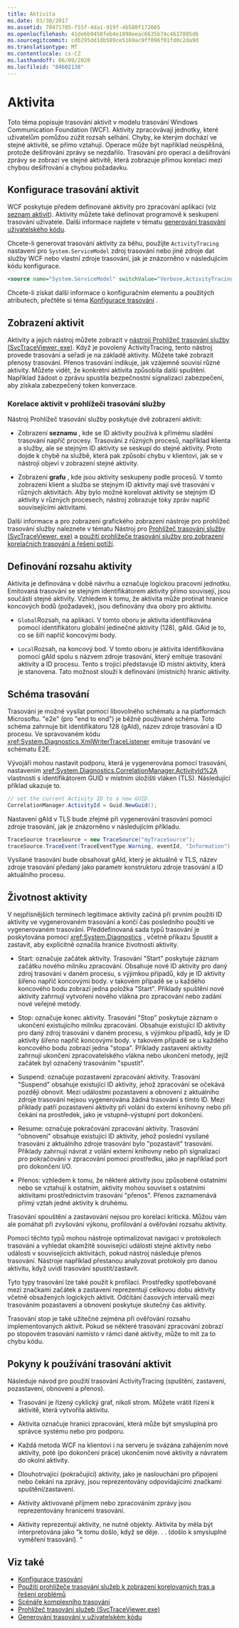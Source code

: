 ```yaml
---
title: Aktivita
ms.date: 03/30/2017
ms.assetid: 70471705-f55f-4da1-919f-4b580f172665
ms.openlocfilehash: 41de6b9458feb4e1898eeac6635b74c4617885d6
ms.sourcegitcommit: cdb295dd1db589ce5169ac9ff096f01fd0c2da9d
ms.translationtype: MT
ms.contentlocale: cs-CZ
ms.lasthandoff: 06/09/2020
ms.locfileid: "84602138"
---
```

# <a name="activity"></a>Aktivita
Toto téma popisuje trasování aktivit v modelu trasování Windows Communication Foundation (WCF). Aktivity zpracovávají jednotky, které uživatelům pomůžou zúžit rozsah selhání. Chyby, ke kterým dochází ve stejné aktivitě, se přímo vztahují. Operace může být například neúspěšná, protože dešifrování zprávy se nezdařilo. Trasování pro operaci a dešifrování zprávy se zobrazí ve stejné aktivitě, která zobrazuje přímou korelaci mezi chybou dešifrování a chybou požadavku.  
  
## <a name="configuring-activity-tracing"></a>Konfigurace trasování aktivit  
 WCF poskytuje předem definované aktivity pro zpracování aplikací (viz [seznam aktivit](activity-list.md)). Aktivity můžete také definovat programově k seskupení trasování uživatele. Další informace najdete v tématu [generování trasování uživatelského kódu](emitting-user-code-traces.md).  
  
 Chcete-li generovat trasování aktivity za běhu, použijte `ActivityTracing` nastavení pro `System.ServiceModel` zdroj trasování nebo jiné zdroje dat služby WCF nebo vlastní zdroje trasování, jak je znázorněno v následujícím kódu konfigurace.  
  
```xml  
<source name="System.ServiceModel" switchValue="Verbose,ActivityTracing">  
```  
  
 Chcete-li získat další informace o konfiguračním elementu a použitých atributech, přečtěte si téma [Konfigurace trasování](configuring-tracing.md) .  
  
## <a name="viewing-activities"></a>Zobrazení aktivit  
 Aktivity a jejich nástroj můžete zobrazit v [nástroji Prohlížeč trasování služby (SvcTraceViewer. exe)](../../service-trace-viewer-tool-svctraceviewer-exe.md). Když je povolený ActivityTracing, tento nástroj provede trasování a seřadí je na základě aktivity. Můžete také zobrazit přenosy trasování. Přenos trasování indikuje, jak vzájemně souvisí různé aktivity. Můžete vidět, že konkrétní aktivita způsobila další spuštění. Například žádost o zprávu spustila bezpečnostní signalizaci zabezpečení, aby získala zabezpečený token konverzace.  
  
### <a name="correlating-activities-in-service-trace-viewer"></a>Korelace aktivit v prohlížeči trasování služby  
 Nástroj Prohlížeč trasování služby poskytuje dvě zobrazení aktivit:  
  
- Zobrazení **seznamu** , kde se ID aktivity používá k přímému sladění trasování napříč procesy. Trasování z různých procesů, například klienta a služby, ale se stejným ID aktivity se seskupí do stejné aktivity. Proto dojde k chybě na službě, která pak způsobí chybu v klientovi, jak se v nástroji objeví v zobrazení stejné aktivity.  
  
- Zobrazení **grafu** , kde jsou aktivity seskupeny podle procesů. V tomto zobrazení klient a služba se stejným ID aktivity mají své trasování v různých aktivitách. Aby bylo možné korelovat aktivity se stejným ID aktivity v různých procesech, nástroj zobrazuje toky zpráv napříč souvisejícími aktivitami.  
  
 Další informace a pro zobrazení grafického zobrazení nástroje pro prohlížeč trasování služby naleznete v tématu Nástroj pro [Prohlížeč trasování služby (SvcTraceViewer. exe)](../../service-trace-viewer-tool-svctraceviewer-exe.md) a [použití prohlížeče trasování služby pro zobrazení korelačních trasování a řešení potíží](using-service-trace-viewer-for-viewing-correlated-traces-and-troubleshooting.md).  
  
## <a name="defining-the-scope-of-an-activity"></a>Definování rozsahu aktivity  
 Aktivita je definována v době návrhu a označuje logickou pracovní jednotku. Emitovaná trasování se stejným identifikátorem aktivity přímo souvisejí, jsou součástí stejné aktivity. Vzhledem k tomu, že aktivita může protínat hranice koncových bodů (požadavek), jsou definovány dva obory pro aktivitu.  
  
- `Global`Rozsah, na aplikaci. V tomto oboru je aktivita identifikována pomocí identifikátoru globální jedinečné aktivity (128), gAId. GAid je to, co se šíří napříč koncovými body.  
  
- `Local`Rozsah, na koncový bod. V tomto oboru je aktivita identifikována pomocí gAId spolu s názvem zdroje trasování, který emituje trasování aktivity a ID procesu. Tento s trojicí představuje ID místní aktivity, která je stanovena. Tato možnost slouží k definování (místních) hranic aktivity.  
  
## <a name="trace-schema"></a>Schéma trasování  
 Trasování je možné vysílat pomocí libovolného schématu a na platformách Microsoftu. "e2e" (pro "end to end") je běžně používané schéma. Toto schéma zahrnuje bit identifikátoru 128 (gAId), název zdroje trasování a ID procesu. Ve spravovaném kódu <xref:System.Diagnostics.XmlWriterTraceListener> emituje trasování ve schématu E2E.  
  
 Vývojáři mohou nastavit podporu, která je vygenerována pomocí trasování, nastavením <xref:System.Diagnostics.CorrelationManager.ActivityId%2A> vlastnosti s identifikátorem GUID v místním úložišti vláken (TLS). Následující příklad ukazuje to.  
  
```csharp
// set the current Activity ID to a new GUID.  
CorrelationManager.ActivityId = Guid.NewGuid();  
```
  
 Nastavení gAId v TLS bude zřejmé při vygenerování trasování pomocí zdroje trasování, jak je znázorněno v následujícím příkladu.  
  
```csharp
TraceSource traceSource = new TraceSource("myTraceSource");  
traceSource.TraceEvent(TraceEventType.Warning, eventId, "Information");  
```  
  
 Vysílané trasování bude obsahovat gAId, který je aktuálně v TLS, název zdroje trasování předaný jako parametr konstruktoru zdroje trasování a ID aktuálního procesu.  
  
## <a name="activity-lifetime"></a>Životnost aktivity  
 V nejpřísnějších termínech legitimace aktivity začíná při prvním použití ID aktivity ve vygenerovaném trasování a končí čas posledního použití ve vygenerovaném trasování. Předdefinovaná sada typů trasování je poskytována pomocí <xref:System.Diagnostics> , včetně příkazu Spustit a zastavit, aby explicitně označila hranice životnosti aktivity.  
  
- Start: označuje začátek aktivity. Trasování "Start" poskytuje záznam začátku nového milníku zpracování. Obsahuje nové ID aktivity pro daný zdroj trasování v daném procesu, s výjimkou případů, kdy je ID aktivity šířeno napříč koncovými body. v takovém případě se u každého koncového bodu zobrazí jedna položka "Start". Příklady spuštění nové aktivity zahrnují vytvoření nového vlákna pro zpracování nebo zadání nové veřejné metody.  
  
- Stop: označuje konec aktivity. Trasování "Stop" poskytuje záznam o ukončení existujícího milníku zpracování. Obsahuje existující ID aktivity pro daný zdroj trasování v daném procesu, s výjimkou případů, kdy je ID aktivity šířeno napříč koncovými body. v takovém případě se u každého koncového bodu zobrazí jedna "stopa".  Příklady zastavení aktivity zahrnují ukončení zpracovatelského vlákna nebo ukončení metody, jejíž začátek byl označený trasováním "spustit".  
  
- Suspend: označuje pozastavení zpracování aktivity. Trasování "Suspend" obsahuje existující ID aktivity, jehož zpracování se očekává později obnovit. Mezi událostmi pozastavení a obnovení z aktuálního zdroje trasování nejsou vygenerována žádná trasování s tímto ID. Mezi příklady patří pozastavení aktivity při volání do externí knihovny nebo při čekání na prostředek, jako je vstupně-výstupní port dokončení.  
  
- Resume: označuje pokračování zpracování aktivity. Trasování "obnovení" obsahuje existující ID aktivity, jehož poslední vysílané trasování z aktuálního zdroje trasování bylo "pozastavit" trasování. Příklady zahrnují návrat z volání externí knihovny nebo při signalizaci pro pokračování v zpracování pomocí prostředku, jako je například port pro dokončení I/O.  
  
- Přenos: vzhledem k tomu, že některé aktivity jsou způsobené ostatními nebo se vztahují k ostatním, aktivity mohou souviset s ostatními aktivitami prostřednictvím trasování "přenos". Přenos zaznamenává přímý vztah jedné aktivity k druhému.  
  
 Trasování spouštění a zastavování nejsou pro korelaci kritická. Můžou vám ale pomáhat při zvyšování výkonu, profilování a ověřování rozsahu aktivity.  
  
 Pomocí těchto typů mohou nástroje optimalizovat navigaci v protokolech trasování a vyhledat okamžitě související události stejné aktivity nebo události v souvisejících aktivitách, pokud nástroj následuje přenos trasování. Nástroje například přestanou analyzovat protokoly pro danou aktivitu, když uvidí trasování spustit/zastavit.  
  
 Tyto typy trasování lze také použít k profilaci. Prostředky spotřebované mezi značkami začátek a zastavení reprezentují celkovou dobu aktivity včetně obsažených logických aktivit. Odčítání časových intervalů mezi trasováním pozastavení a obnovení poskytuje skutečný čas aktivity.  
  
 Trasování stop je také užitečné zejména při ověřování rozsahu implementovaných aktivit. Pokud se některé trasování zpracování zobrazí po stopovém trasování namísto v rámci dané aktivity, může to mít za to chybu kódu.  
  
## <a name="guidelines-for-using-activity-tracing"></a>Pokyny k používání trasování aktivit  
 Následuje návod pro použití trasování ActivityTracing (spuštění, zastavení, pozastavení, obnovení a přenos).  
  
- Trasování je řízený cyklický graf, nikoli strom. Můžete vrátit řízení k aktivitě, která vytvořila aktivitu.  
  
- Aktivita označuje hranici zpracování, která může být smysluplná pro správce systému nebo pro podporu.  
  
- Každá metoda WCF na klientovi i na serveru je svázána zahájením nové aktivity, poté (po dokončení práce) ukončením nové aktivity a návratem do okolní aktivity.  
  
- Dlouhotrvající (pokračující) aktivity, jako je naslouchání pro připojení nebo čekání na zprávy, jsou reprezentovány odpovídajícími značkami spuštění/zastavení.  
  
- Aktivity aktivované příjmem nebo zpracováním zprávy jsou reprezentovány hranicemi trasování.  
  
- Aktivity reprezentují aktivity, ne nutně objekty. Aktivita by měla být interpretována jako "k tomu došlo, když se děje. . . (došlo k smysluplné vyměření trasování). "  
  
## <a name="see-also"></a>Viz také

- [Konfigurace trasování](configuring-tracing.md)
- [Použití prohlížeče trasování služeb k zobrazení korelovaných tras a řešení problémů](using-service-trace-viewer-for-viewing-correlated-traces-and-troubleshooting.md)
- [Scénáře komplexního trasování](end-to-end-tracing-scenarios.md)
- [Prohlížeč trasování služeb (SvcTraceViewer.exe)](../../service-trace-viewer-tool-svctraceviewer-exe.md)
- [Generování trasování v uživatelském kódu](emitting-user-code-traces.md)
